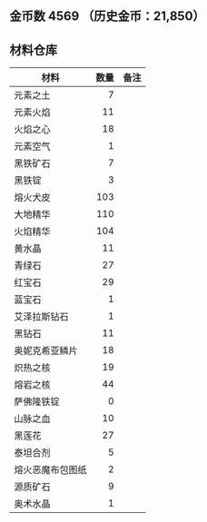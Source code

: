 ## 金币数 4569 （历史金币：21,850）
## 材料仓库
| 材料        | 数量   |  备注  |
| --------   | -----:  | :----:  |
| 元素之土      | 7   |        |
| 元素火焰      | 11   |        |
| 火焰之心        |   18   |      |
| 元素空气        |    1   |    |
|黑铁矿石|7||
|黑铁锭|3||
|熔火犬皮|103||
|大地精华|110||
|火焰精华|104||
|黄水晶|11||
|青绿石|27||
|红宝石|29||
|蓝宝石|1||
|艾泽拉斯钻石|1||
|黑钻石|11||
|奥妮克希亚鳞片|18||
|炽热之核|19||
|熔岩之核|44||
|萨佛隆铁锭|0||
|山脉之血|10||
|黑莲花|27||
|泰坦合剂|5||
|熔火恶魔布包图纸|2||
|源质矿石|9||
|奥术水晶|1||

